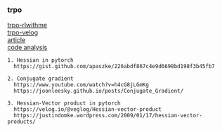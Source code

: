 ### trpo 


[trpo-rlwithme](https://rlwithme.tistory.com/m/6)  
[trpo-velog](https://velog.io/@veglog/TRPO)  
[article](https://jonathan-hui.medium.com/rl-trust-region-policy-optimization-trpo-explained-a6ee04eeeee9)  
[code analysis](https://medium.com/@vladogim97/trpo-minimal-pytorch-implementation-859e46c4232e#4e66)  

    1. Hessian in pytorch
      https://gist.github.com/apaszke/226abdf867c4e9d6698bd198f3b45fb7
      
    2. Conjugate gradient 
      https://www.youtube.com/watch?v=h4cG8jLGmKg
      https://joonleesky.github.io/posts/Conjugate_Gradient/
      
    3. Hessian-Vector product in pytorch   
      https://velog.io/@veglog/Hessian-vector-product
      https://justindomke.wordpress.com/2009/01/17/hessian-vector-products/
